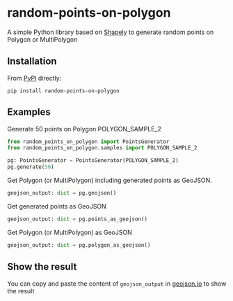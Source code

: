 # random-points-on-polygon

A simple Python library based on [Shapely](https://github.com/shapely/shapely) to generate random points on Polygon or MultiPolygon

## Installation

From [PyPI](https://pypi.org/project/random-points-on-polygon/) directly:

```
pip install random-points-on-polygon
```

## Examples

Generate 50 points on Polygon POLYGON_SAMPLE_2
```python
from random_points_on_polygon import PointsGenerator
from random_points_on_polygon.samples import POLYGON_SAMPLE_2

pg: PointsGenerator = PointsGenerator(POLYGON_SAMPLE_2)
pg.generate(50)
```

Get Polygon (or MultiPolygon) including generated points as GeoJSON. 
```python
geojson_output: dict = pg.geojson()
```

Get generated points as GeoJSON
```python
geojson_output: dict = pg.points_as_geojson()
```

Get Polygon (or MultiPolygon) as GeoJSON
```python
geojson_output: dict = pg.polygon_as_geojson()
```

## Show the result
You can copy and paste the content of ```geojson_output``` in [geojson.io](https://geojson.io) to show the result





